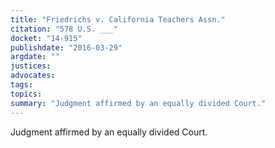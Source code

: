 ```yaml
---
title: "Friedrichs v. California Teachers Assn."
citation: "578 U.S. ___"
docket: "14-915"
publishdate: "2016-03-29"
argdate: ""
justices:
advocates:
tags:
topics:
summary: "Judgment affirmed by an equally divided Court."
---
```

Judgment affirmed by an equally divided Court.

